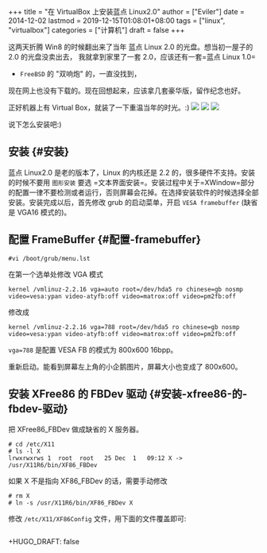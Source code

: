 +++
title = "在 VirtualBox 上安装蓝点 Linux2.0"
author = ["Eviler"]
date = 2014-12-02
lastmod = 2019-12-15T01:08:01+08:00
tags = ["linux", "virtualbox"]
categories = ["计算机"]
draft = false
+++

这两天折腾 Win8 的时候翻出来了当年 蓝点 Linux 2.0 的光盘。想当初一屋子的
2.0 的光盘没卖出去， 我就拿到家里了一套 2.0，应该还有一套=蓝点 Linux 1.0=

-   `FreeBSD` 的 "双响炮" 的，一直没找到，

现在网上也没有下载的。现在回想起来，应该拿几套豪华版，留作纪念也好。

<!--more-->

正好机器上有 Virtual Box，就装了一下重温当年的时光。:)
![](/ox-hugo/bluepoint-login.png)
![](/ox-hugo/bluepoint-console.png)
![](/ox-hugo/bluepoint-xwindow.png)

说下怎么安装吧:)


## 安装 {#安装}

蓝点 Linux2.0 是老的版本了，Linux 的内核还是 2.2 的，很多硬件不支持。安装的时候不要用 `图形安装`
要选 =文本界面安装=。安装过程中关于=XWindow=部分的配置一律不要检测或者运行，否则屏幕会花掉。在选择安装软件的时候选择全部安装。安装完成以后，首先修改 grub
的启动菜单，开启 `VESA framebuffer` (缺省是 VGA16 模式的)。


## 配置 FrameBuffer {#配置-framebuffer}

```text
#vi /boot/grub/menu.lst
```

在第一个选单处修改 VGA 模式

```text
kernel /vmlinuz-2.2.16 vga=auto root=/dev/hda5 ro chinese=gb nosmp video=vesa:ypan video-atyfb:off video=matrox:off video=pm2fb:off
```

修改成

```text
kernel /vmlinuz-2.2.16 vga=788 root=/dev/hda5 ro chinese=gb nosmp video=vesa:ypan video-atyfb:off video=matrox:off video=pm2fb:off
```

`vga=788` 是配置 VESA FB 的模式为 800x600 16bpp。

重新启动。能看到屏幕左上角的小企鹅图片，屏幕大小也变成了 800x600。


## 安装 XFree86 的 FBDev 驱动 {#安装-xfree86-的-fbdev-驱动}

把 XFree86\_FBDev 做成缺省的 X 服务器。

```text
# cd /etc/X11
# ls -l X
lrwxrwxrws 1  root  root   25 Dec  1   09:12 X -> /usr/X11R6/bin/XF86_FBDev
```

如果 X 不是指向 XF86\_FBDev 的话，需要手动修改

```text
# rm X
# ln -s /usr/X11R6/bin/XF86_FBDev X
```

修改 `/etc/X11/XF86Config` 文件，用下面的文件覆盖即可:

```text

```

+HUGO\_DRAFT: false
